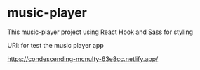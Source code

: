 # music-player

This music-player project using React Hook and Sass for styling

URl: for test the music player app

https://condescending-mcnulty-63e8cc.netlify.app/
